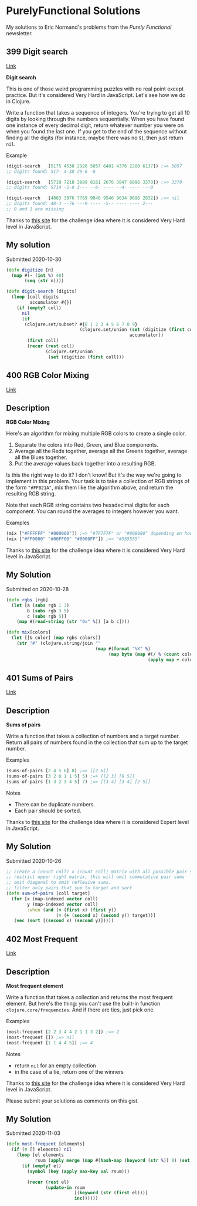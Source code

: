 # PurelyFunctional Solutions

My solutions to Eric Normand's problems from the _Purely Functional_ newsletter.

## 399 Digit search

[Link](https://gist.github.com/ericnormand/b93b4f9cc9ab0bd5d396c9dac8bcfd7d)

**Digit search**

This is one of those weird programming puzzles with no real point except practice. But it's considered Very Hard in JavaScript. Let's see how we do in Clojure.

Write a function that takes a sequence of integers. You're trying to get all 10 digits by looking through the numbers sequentially. When you have found one instance of every decimal digit, return whatever number you were on when you found the last one. If you get to the end of the sequence without finding all the digits (for instance, maybe there was no `9`), then just return `nil`.

Example

```clojure
(digit-search   [5175 4538 2926 5057 6401 4376 2280 6137]) ;=> 5057
;; digits found: 517- 4-38 29-6 -0

(digit-search   [5719 7218 3989 8161 2676 3847 6896 3370]) ;=> 3370
;; digits found: 5719 -2-8 3--- --6- ---- --4- ---- ---0

(digit-search   [4883 3876 7769 9846 9546 9634 9696 2832]) ;=> nil
;; digits found: 48-3 --76 ---9 ---- -5-- ---- ---- 2---
;; 0 and 1 are missing
```

Thanks to [this site](https://edabit.com/challenge/5hsyLC2Ntgoqn2wAy) for the challenge idea where it is considered Very Hard level in JavaScript.

## My solution 

Submitted 2020-10-30

```clojure
(defn digitize [n]
  (map #(- (int %) 48)
       (seq (str n))))

(defn digit-search [digits]
  (loop [coll digits
         accumulator #{}]
    (if (empty? coll)
      nil
      (if
       (clojure.set/subset? #{0 1 2 3 4 5 6 7 8 9}
                            (clojure.set/union (set (digitize (first coll)))
                                               accumulator))
        (first coll)
        (recur (rest coll)
               (clojure.set/union
                (set (digitize (first coll)))
```

## 400 RGB Color Mixing

[Link](https://gist.github.com/ericnormand/24704c0e4804580c991b68aab29b1c30)

## Description

**RGB Color Mixing**

Here's an algorithm for mixing multiple RGB colors to create a single color.

1. Separate the colors into Red, Green, and Blue components.
2. Average all the Reds together, average all the Greens together, average all the Blues together.
3. Put the average values back together into a resulting RGB.

Is this the right way to do it? I don't know! But it's the way we're going to implement in this problem. Your task is to take a collection of RGB strings of the form `"#FF021A"`, mix them like the algorithm above, and return the resulting RGB string.

Note that each RGB string contains two hexadecimal digits for each component. You can round the averages to integers however you want. 

Examples

```clojure
(mix ["#FFFFFF" "#000000"]) ;=> "#7F7F7F" or "#808080" depending on how you round
(mix ["#FF0000" "#00FF00" "#0000FF"]) ;=> "#555555"
```

Thanks to [this site](https://edabit.com/challenge/aBYTxSRpLpBnMSX3E) for the challenge idea where it is considered Very Hard level in JavaScript.


## My Solution
Submitted on 2020-10-28

```clojure
(defn rgbs [rgb]
  (let [a (subs rgb 1 3)
        b (subs rgb 3 5)
        c (subs rgb 5)]
    (map #(read-string (str "0x" %)) [a b c])))

(defn mix[colors]
  (let [[& color] (map rgbs colors)]
    (str "#" (clojure.string/join ""
                                  (map #(format "%X" %)
                                       (map byte (map #(/ % (count colors))
                                                      (apply map + color))))))))
```

## 401 Sums of Pairs

[Link](https://gist.github.com/ericnormand/c2c94f698bf3ace64c5f722da6dec2fc)

## Description

**Sums of pairs**

Write a function that takes a collection of numbers and a target number. Return all pairs of numbers found in the collection that sum up to the target number.

Examples

```clojure
(sums-of-pairs [2 4 5 6] 8) ;=> [[2 6]]
(sums-of-pairs [3 2 0 1 1 5] 5) ;=> [[2 3] [0 5]]
(sums-of-pairs [1 3 2 3 4 5] 7) ;=> [[3 4] [3 4] [2 5]]
```

Notes

* There can be duplicate numbers.
* Each pair should be sorted.

Thanks to [this site](https://edabit.com/challenge/ZkWSacTDQ65A3gh6j) for the challenge idea where it is considered Expert level in JavaScript.

## My Solution

Submitted 2020-10-26

```clojure
;; create a (count coll) x (count coll) matrix with all possible pair sums from collection
;; restrict upper right matrix, this will omit commutative pair sums
;; omit diagonal to omit reflexive sums.
;; filter only pairs that sum to target and sort
(defn sum-of-pairs [coll target]
  (for [x (map-indexed vector coll)
        y (map-indexed vector coll)
        :when (and (< (first x) (first y)) 
                   (= (+ (second x) (second y)) target))] 
   (vec (sort [(second x) (second y)]))))
```
## 402 Most Frequent
[Link](https://gist.github.com/ericnormand/7944c8806ba447a7bee6301a168ecdcb)

## Description


**Most frequent element**

Write a function that takes a collection and returns the most frequent element. But here's the thing: you can't use the built-in function `clojure.core/frequencies`. And if there are ties, just pick one.

Examples

```clojure
(most-frequent [2 2 3 4 4 2 1 1 3 2]) ;=> 2
(most-frequent []) ;=> nil
(most-frequent [1 1 4 4 5]) ;=> 4
```

Notes

* return `nil` for an empty collection
* in the case of a tie, return one of the winners

Thanks to [this site](https://edabit.com/challenge/hxHBsYebaBM3ff5s6) for the challenge idea where it is considered Very Hard level in JavaScript.

Please submit your solutions as comments on this gist.

## My Solution
Submitted 2020-11-03

```clojure
(defn most-frequent [elements]
  (if (= [] elements) nil
    (loop [el elements
           rsum (apply merge (map #(hash-map (keyword (str %)) 0) (set elements)))]
      (if (empty? el)
        (symbol (key (apply max-key val rsum)))

        (recur (rest el)
               (update-in rsum
                          [(keyword (str (first el)))]
                          inc))))))
```
